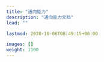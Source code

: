 ```yaml
---
title: "通向能力"
description: "通向能力文档"
lead: ""

lastmod: 2020-10-06T08:49:15+00:00

images: []
weight: 1100
---
```

